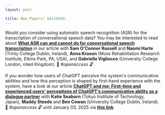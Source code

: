 ```yaml
---
layout: post

title: New Papers! &#128680; 
---
```


Would you consider using automatic speech recognition (ASR) for the transcription of conversational speech data? 
You may be interested to read about <a href="https://doi.org/10.1016/j.rmal.2024.100163" target="_blank" rel="noopener"><strong>
What ASR can and cannot do for conversational speech transcription</strong></a> in our article with
<strong>Sam O'Connor Russell</strong> and <strong>Naomi Harte</strong> (Trinty College Dublin, Ireland), <strong>Anna Krason</strong> 
(Moss Rehabilitation Research Institute, Elkins Park, PA, USA), and <strong>Gabriella Vigliocco</strong> (University College London, nited Kingdom). &#128214; <em>#openaccess</em> &#128275;
 
If you wonder how users of ChatGPT perceive the system's communicative abilities and how this perception is shaped by first-hand
experience with the system, have a look at our article <a href="https://doi.org/10.1016/j.ijhcs.2024.103400" target="_blank" rel="noopener"><strong>
ChatGPT and me: First-time and experienced users’ perceptions of ChatGPT’s communicative ability as a dialogue partner</strong></a> with
<strong>Katie Seaborn</strong> (Tokyo Institute of Technology, Japan), <strong>Maddy Steeds</strong> and 
<strong>Ben Cowan</strong> (University College Dublin, Ireland).
&#128214; <em>#openaccess</em> &#128275; until January 03, 2025 via <a href="https://authors.elsevier.com/a/1k5yZ3pfaRxOWi" target="_blank" rel="noopener"><strong>
this link</strong></a>.


